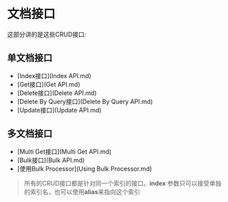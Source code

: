 # 文档接口

这部分讲的是这些CRUD接口:

## 单文档接口

- [Index接口](Index API.md)
- [Get接口](Get API.md)
- [Delete接口](Delete API.md)
- [Delete By Query接口](Delete By Query API.md)
- [Update接口](Update API.md)

## 多文档接口

- [Multi Get接口](Multi Get API.md)
- [Bulk接口](Bulk API.md)
- [使用Bulk Processor](Using Bulk Processor.md)

> 所有的CRUD接口都是针对同一个索引的接口。**index** 参数只可以接受单独的索引名，也可以使用**alias**来指向这个索引